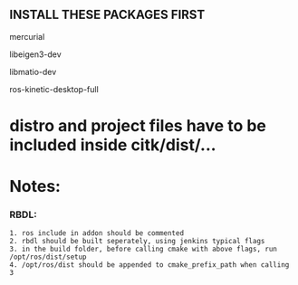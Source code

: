 ## INSTALL THESE PACKAGES FIRST

mercurial

libeigen3-dev

libmatio-dev

ros-kinetic-desktop-full


# distro and project files have to be included inside citk/dist/...

# Notes:
### RBDL:
	1. ros include in addon should be commented
	2. rbdl should be built seperately, using jenkins typical flags
	3. in the build folder, before calling cmake with above flags, run /opt/ros/dist/setup
	4. /opt/ros/dist should be appended to cmake_prefix_path when calling 3